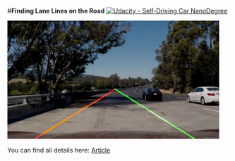 #**Finding Lane Lines on the Road** 
[![Udacity - Self-Driving Car NanoDegree](https://s3.amazonaws.com/udacity-sdc/github/shield-carnd.svg)](http://www.udacity.com/drive)

<img src="examples/challenge1.jpg" width="480" alt="Combined Image" />

You can find all details here:
[Article](https://medium.com/pharos-production/road-lane-recognition-with-opencv-and-ios-a892a3ab635c)